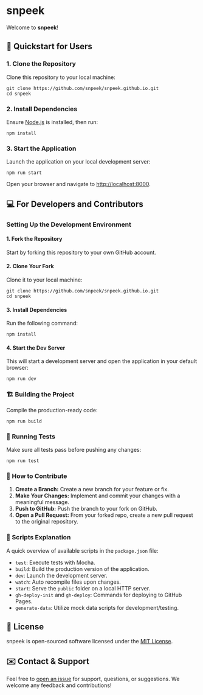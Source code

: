 # snpeek

Welcome to **snpeek**!

## 🚀 Quickstart for Users

### 1. Clone the Repository

Clone this repository to your local machine:

```
git clone https://github.com/snpeek/snpeek.github.io.git
cd snpeek
```

### 2. Install Dependencies

Ensure [Node.js](https://nodejs.org/) is installed, then run:

```
npm install
```

### 3. Start the Application

Launch the application on your local development server:

```
npm run start
```

Open your browser and navigate to [http://localhost:8000](http://localhost:8000).

## 💻 For Developers and Contributors

### Setting Up the Development Environment

#### 1. Fork the Repository

Start by forking this repository to your own GitHub account.

#### 2. Clone Your Fork

Clone it to your local machine:

```
git clone https://github.com/snpeek/snpeek.github.io.git
cd snpeek
```

#### 3. Install Dependencies

Run the following command:

```
npm install
```

#### 4. Start the Dev Server

This will start a development server and open the application in your default browser:

```
npm run dev
```

### 🏗 Building the Project

Compile the production-ready code:

```
npm run build
```

### 🧪 Running Tests

Make sure all tests pass before pushing any changes:

```
npm run test
```

### 🤝 How to Contribute

1. **Create a Branch:** Create a new branch for your feature or fix.
2. **Make Your Changes:** Implement and commit your changes with a meaningful message.
3. **Push to GitHub:** Push the branch to your fork on GitHub.
4. **Open a Pull Request:** From your forked repo, create a new pull request to the original repository.

### 📜 Scripts Explanation

A quick overview of available scripts in the `package.json` file:

- `test`: Execute tests with Mocha.
- `build`: Build the production version of the application.
- `dev`: Launch the development server.
- `watch`: Auto recompile files upon changes.
- `start`: Serve the `public` folder on a local HTTP server.
- `gh-deploy-init` and `gh-deploy`: Commands for deploying to GitHub Pages.
- `generate-data`: Utilize mock data scripts for development/testing.

## 📄 License

snpeek is open-sourced software licensed under the [MIT License](LICENSE).

## ✉️ Contact & Support

Feel free to [open an issue](https://github.com/snpeek/snpeek.github.io/issues) for support, questions, or suggestions. We welcome any feedback and contributions!
